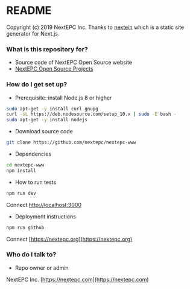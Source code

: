 # README #

Copyright (c) 2019 NextEPC Inc.
Thanks to [nextein](https://github.com/elmasse/nextein) which is a static site generator for Next.js.

### What is this repository for? ###

* Source code of NextEPC Open Source website
* [NextEPC Open Source Projects](https://nextepc.org/)

### How do I get set up? ###

* Prerequisite: install Node.js 8 or higher

```bash
sudo apt-get -y install curl gnupg
curl -sL https://deb.nodesource.com/setup_10.x | sudo -E bash -
sudo apt-get -y install nodejs
```

* Download source code

```bash
git clone https://github.com/nextepc/nextepc-www
```

* Dependencies

```bash
cd nextepc-www
npm install
```

* How to run tests

```bash
npm run dev
```

Connect [http://localhost:3000](http://localhost:3000)


* Deployment instructions

```bash
npm run github
```

Connect [https://nextepc.org](https://nextepc.org)


### Who do I talk to? ###

* Repo owner or admin

NextEPC Inc. [https://nextepc.com](https://nextepc.com)

